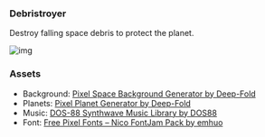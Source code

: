 ### Debristroyer
Destroy falling space debris to protect the planet.

![img](https://lh3.googleusercontent.com/u/0/drive-viewer/AK7aPaC1qhwpOEdWx0VuX6teUpDHZ817WdU0NI9lOUYRnV_Z2BcoGtL8Ubf3FRw9Rbb-mbw-2EtedWRIawNyJ5Rus27KVpi9kA=w1910-h880)
### Assets
- Background: [Pixel Space Background Generator by Deep-Fold](https://deep-fold.itch.io/space-background-generator)
- Planets: [Pixel Planet Generator by Deep-Fold](https://deep-fold.itch.io/pixel-planet-generator)
- Music: [DOS-88 Synthwave Music Library by DOS88](https://dos88.itch.io/dos-88-music-library)
- Font: [Free Pixel Fonts – Nico FontJam Pack by emhuo](https://emhuo.itch.io/nico-pixel-fonts-pack)
